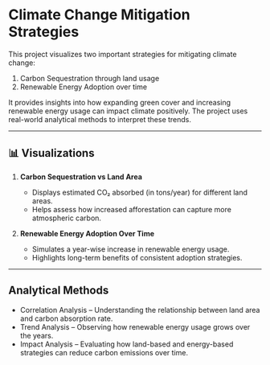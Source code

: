 
# Climate Change Mitigation Strategies

This project visualizes two important strategies for mitigating climate change:

1. Carbon Sequestration through land usage  
2. Renewable Energy Adoption over time

It provides insights into how expanding green cover and increasing renewable energy usage can impact climate positively. The project uses real-world analytical methods to interpret these trends.

---

## 📊 Visualizations

1. **Carbon Sequestration vs Land Area**  
   - Displays estimated CO₂ absorbed (in tons/year) for different land areas.  
   - Helps assess how increased afforestation can capture more atmospheric carbon.

2. **Renewable Energy Adoption Over Time**  
   - Simulates a year-wise increase in renewable energy usage.  
   - Highlights long-term benefits of consistent adoption strategies.

---

##  Analytical Methods

- Correlation Analysis – Understanding the relationship between land area and carbon absorption rate.  
- Trend Analysis – Observing how renewable energy usage grows over the years.  
- Impact Analysis – Evaluating how land-based and energy-based strategies can reduce carbon emissions over time.







